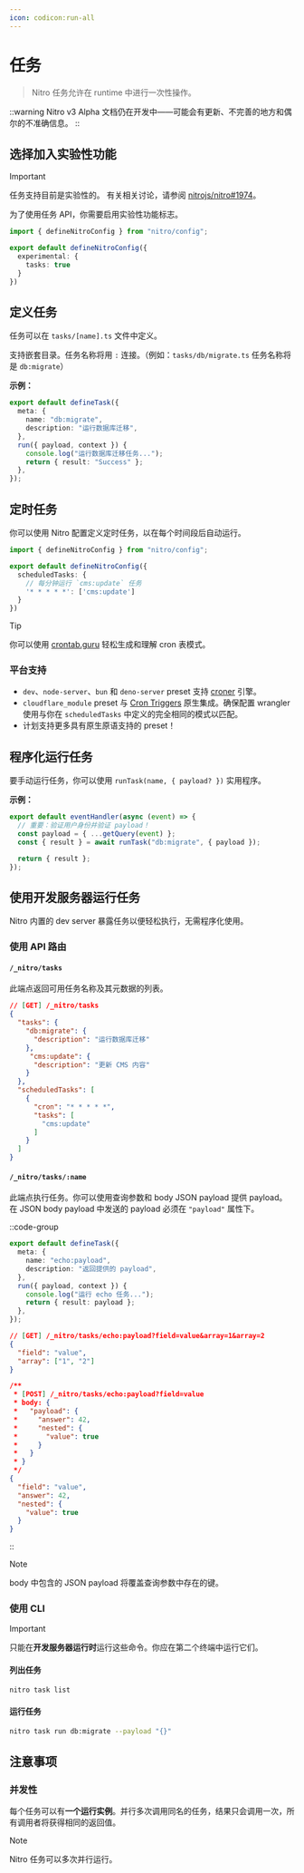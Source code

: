 ```yaml
---
icon: codicon:run-all
---
```


# 任务

> Nitro 任务允许在 runtime 中进行一次性操作。

::warning
Nitro v3 Alpha 文档仍在开发中——可能会有更新、不完善的地方和偶尔的不准确信息。
::

## 选择加入实验性功能

> [!IMPORTANT]
> 任务支持目前是实验性的。
> 有关相关讨论，请参阅 [nitrojs/nitro#1974](https://github.com/nitrojs/nitro/issues/1974)。

为了使用任务 API，你需要启用实验性功能标志。

```ts [nitro.config.ts]
import { defineNitroConfig } from "nitro/config";

export default defineNitroConfig({
  experimental: {
    tasks: true
  }
})
```

## 定义任务

任务可以在 `tasks/[name].ts` 文件中定义。

支持嵌套目录。任务名称将用 `:` 连接。（例如：`tasks/db/migrate.ts` 任务名称将是 `db:migrate`）

**示例：**

```ts [tasks/db/migrate.ts]
export default defineTask({
  meta: {
    name: "db:migrate",
    description: "运行数据库迁移",
  },
  run({ payload, context }) {
    console.log("运行数据库迁移任务...");
    return { result: "Success" };
  },
});
```

## 定时任务

你可以使用 Nitro 配置定义定时任务，以在每个时间段后自动运行。

```ts [nitro.config.ts]
import { defineNitroConfig } from "nitro/config";

export default defineNitroConfig({
  scheduledTasks: {
    // 每分钟运行 `cms:update` 任务
    '* * * * *': ['cms:update']
  }
})
```

> [!TIP]
> 你可以使用 [crontab.guru](https://crontab.guru/) 轻松生成和理解 cron 表模式。

### 平台支持

- `dev`、`node-server`、`bun` 和 `deno-server` preset 支持 [croner](https://croner.56k.guru/) 引擎。
- `cloudflare_module` preset 与 [Cron Triggers](https://developers.cloudflare.com/workers/configuration/cron-triggers/) 原生集成。确保配置 wrangler 使用与你在 `scheduledTasks` 中定义的完全相同的模式以匹配。
- 计划支持更多具有原生原语支持的 preset！

## 程序化运行任务

要手动运行任务，你可以使用 `runTask(name, { payload? })` 实用程序。

**示例：**

```ts [api/migrate.ts]
export default eventHandler(async (event) => {
  // 重要：验证用户身份并验证 payload！
  const payload = { ...getQuery(event) };
  const { result } = await runTask("db:migrate", { payload });

  return { result };
});
```

## 使用开发服务器运行任务

Nitro 内置的 dev server 暴露任务以便轻松执行，无需程序化使用。

### 使用 API 路由

#### `/_nitro/tasks`

此端点返回可用任务名称及其元数据的列表。

```json
// [GET] /_nitro/tasks
{
  "tasks": {
    "db:migrate": {
      "description": "运行数据库迁移"
    },
     "cms:update": {
      "description": "更新 CMS 内容"
    }
  },
  "scheduledTasks": [
    {
      "cron": "* * * * *",
      "tasks": [
        "cms:update"
      ]
    }
  ]
}
```

#### `/_nitro/tasks/:name`

此端点执行任务。你可以使用查询参数和 body JSON payload 提供 payload。在 JSON body payload 中发送的 payload 必须在 `"payload"` 属性下。

::code-group
```ts [tasks/echo/payload.ts]
export default defineTask({
  meta: {
    name: "echo:payload",
    description: "返回提供的 payload",
  },
  run({ payload, context }) {
    console.log("运行 echo 任务...");
    return { result: payload };
  },
});
```
```json [GET]
// [GET] /_nitro/tasks/echo:payload?field=value&array=1&array=2
{
  "field": "value",
  "array": ["1", "2"]
}
```
```json [POST]
/**
 * [POST] /_nitro/tasks/echo:payload?field=value
 * body: {
 *   "payload": {
 *     "answer": 42,
 *     "nested": {
 *       "value": true
 *     }
 *   }
 * }
 */
{
  "field": "value",
  "answer": 42,
  "nested": {
    "value": true
  }
}
```
::

> [!NOTE]
 body 中包含的 JSON payload 将覆盖查询参数中存在的键。

### 使用 CLI

> [!IMPORTANT]
> 只能在**开发服务器运行时**运行这些命令。你应在第二个终端中运行它们。

#### 列出任务

```sh
nitro task list
```

#### 运行任务

```sh
nitro task run db:migrate --payload "{}"
```

## 注意事项

### 并发性

每个任务可以有**一个运行实例**。并行多次调用同名的任务，结果只会调用一次，所有调用者将获得相同的返回值。

> [!NOTE]
> Nitro 任务可以多次并行运行。